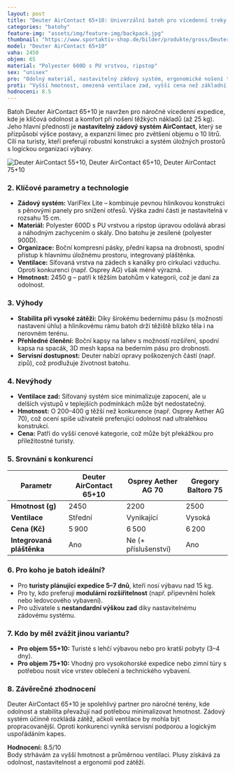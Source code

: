 ```yaml
---
layout: post
title: "Deuter AirContact 65+10: Univerzální batoh pro vícedenní treky s variabilním objemem"
categories: "batohy"
feature-img: "assets/img/feature-img/backpack.jpg"
thumbnail: "https://www.sportaktiv-shop.de/bilder/produkte/gross/Deuter-Aircontact-65-10.jpg"
model: "Deuter AirContact 65+10"
vaha: 2450
objem: 65
material: "Polyester 600D s PU vrstvou, ripstop"
sex: "unisex"
pro: "Odolný materiál, nastavitelný zádový systém, ergonomické nošení těžkých nákladů"
proti: "Vyšší hmotnost, omezená ventilace zad, vyšší cena než základní modely"
hodnoceni: 8.5
---
```




Batoh Deuter AirContact 65+10 je navržen pro náročné vícedenní expedice, kde je klíčová odolnost a komfort při nošení těžkých nákladů (až 25 kg). Jeho hlavní předností je **nastavitelný zádový systém AirContact**, který se přizpůsobí výšce postavy, a expanzní límec pro zvětšení objemu o 10 litrů. Cílí na turisty, kteří preferují robustní konstrukci a systém úložných prostorů s logickou organizací výbavy.

![Deuter AirContact 55+10, Deuter AirContact 65+10, Deuter AirContact 75+10](https://res.cloudinary.com/dvwv5cne3/image/fetch/w_auto,h_450,c_fill,g_auto,f_auto,q_auto/https://www.sportaktiv-shop.de/bilder/produkte/gross/Deuter-Aircontact-65-10.jpg)

### 2. Klíčové parametry a technologie
- **Zádový systém:** VariFlex Lite – kombinuje pevnou hliníkovou konstrukci s pěnovými panely pro snížení otřesů. Výška zadní části je nastavitelná v rozsahu 15 cm.
- **Materiál:** Polyester 600D s PU vrstvou a ripstop úpravou odolává abrasi a náhodným zachycením o skály. Dno batohu je zesílené (polyester 900D).
- **Organizace:** Boční kompresní pásky, přední kapsa na drobnosti, spodní přístup k hlavnímu úložnému prostoru, integrovaný pláštěnka.
- **Ventilace:** Síťovaná vrstva na zádech s kanálky pro cirkulaci vzduchu. Oproti konkurenci (např. Osprey AG) však méně výrazná.
- **Hmotnost:** 2450 g – patří k těžším batohům v kategorii, což je daní za odolnost.

### 3. Výhody
- **Stabilita při vysoké zátěži:** Díky širokému bedernímu pásu (s možností nastavení úhlu) a hliníkovému rámu batoh drží těžiště blízko těla i na nerovném terénu.
- **Přehledné členění:** Boční kapsy na lahev s možností rozšíření, spodní kapsa na spacák, 3D mesh kapsa na bederním pásu pro drobnosti.
- **Servisní dostupnost:** Deuter nabízí opravy poškozených částí (např. zipů), což prodlužuje životnost batohu.

### 4. Nevýhody
- **Ventilace zad:** Síťovaný systém sice minimalizuje zapocení, ale u delších výstupů v teplejších podmínkách může být nedostatečný.
- **Hmotnost:** O 200–400 g těžší než konkurence (např. Osprey Aether AG 70), což ocení spíše uživatelé preferující odolnost nad ultralehkou konstrukcí.
- **Cena:** Patří do vyšší cenové kategorie, což může být překážkou pro příležitostné turisty.

### 5. Srovnání s konkurencí
| Parametr           | Deuter AirContact 65+10 | Osprey Aether AG 70 | Gregory Baltoro 75 |
|--------------------|-------------------------|---------------------|--------------------|
| **Hmotnost (g)**   | 2450                    | 2200                | 2500               |
| **Ventilace**       | Střední                 | Vynikající          | Vysoká             |
| **Cena (Kč)**       | 5 900                   | 6 500               | 6 200              |
| **Integrovaná pláštěnka** | Ano             | Ne (\+ příslušenství) | Ano                |

### 6. Pro koho je batoh ideální?
- Pro **turisty plánující expedice 5–7 dnů**, kteří nosí výbavu nad 15 kg.
- Pro ty, kdo preferují **modulární rozšiřitelnost** (např. připevnění holek nebo ledovcového vybavení).
- Pro uživatele s **nestandardní výškou zad** díky nastavitelnému zádovému systému.

### 7. Kdo by měl zvážit jinou variantu?
- **Pro objem 55+10:** Turisté s lehčí výbavou nebo pro kratší pobyty (3–4 dny).
- **Pro objem 75+10:** Vhodný pro vysokohorské expedice nebo zimní túry s potřebou nosit více vrstev oblečení a technického vybavení.

### 8. Závěrečné zhodnocení
Deuter AirContact 65+10 je spolehlivý partner pro náročné terény, kde odolnost a stabilita převažují nad potřebou minimalizovat hmotnost. Zádový systém účinně rozkládá zátěž, ačkoli ventilace by mohla být propracovanější. Oproti konkurenci vyniká servisní podporou a logickým uspořádáním kapes.

**Hodnocení:** 8.5/10  
Body strhávám za vyšší hmotnost a průměrnou ventilaci. Plusy získává za odolnost, nastavitelnost a ergonomii pod zátěží.